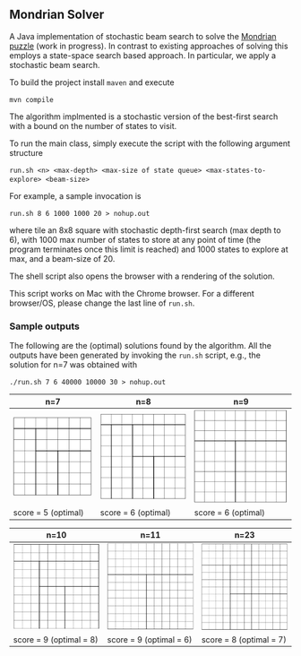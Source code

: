 
## Mondrian Solver

A Java implementation of stochastic beam search to solve the [Mondrian puzzle](https://mondrianpuzzle.appspot.com/index.html) (work in progress). In contrast to existing approaches of solving this employs a state-space search based approach.
In particular, we apply a stochastic beam search.   

To build the project install `maven` and execute
```
mvn compile
```

The algorithm implmented is a stochastic version of the best-first search with a bound on the number of states to visit.

To run the main class, simply execute the script with the following argument structure
```
run.sh <n> <max-depth> <max-size of state queue> <max-states-to-explore> <beam-size>
```
For example, a sample invocation is
```
run.sh 8 6 1000 1000 20 > nohup.out
```
where tile an 8x8 square with stochastic depth-first search (max depth to 6), with 1000 max number of states to store at any point of time (the program terminates once this limit is reached) and 1000 states to explore at max, and a beam-size of 20. 

The shell script also opens the browser with a rendering of the solution.

This script works on Mac with the Chrome browser. For a different browser/OS, please change the last line of `run.sh`. 

### Sample outputs

The following are the (optimal) solutions found by the algorithm. All the outputs have been generated by invoking the `run.sh` script,
e.g., the solution for n=7 was obtained with
```
./run.sh 7 6 40000 10000 30 > nohup.out
```

| n=7 | n=8 | n=9 |
|--|--|--|
|![7x7](images/sample_7.png)  |![8x8](images/sample_8.png)  |![9x9](images/sample_9.png) |
|score = 5 (optimal)| score = 6 (optimal) | score = 6 (optimal) |


| n=10 | n=11 | n=23 |
|--|--|--|
|![10x10](images/sample_10.png) | ![11x11](images/sample_11.png) | ![23x23](images/sample_12.png) |
|score = 9 (optimal = 8) | score = 9 (optimal = 6) | score = 8 (optimal = 7) |




